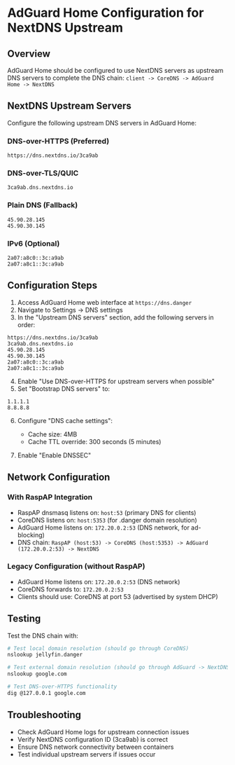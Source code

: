 # AdGuard Home Configuration for NextDNS Upstream

## Overview

AdGuard Home should be configured to use NextDNS servers as upstream DNS servers to complete the DNS chain:
`client -> CoreDNS -> AdGuard Home -> NextDNS`

## NextDNS Upstream Servers

Configure the following upstream DNS servers in AdGuard Home:

### DNS-over-HTTPS (Preferred)
```
https://dns.nextdns.io/3ca9ab
```

### DNS-over-TLS/QUIC
```
3ca9ab.dns.nextdns.io
```

### Plain DNS (Fallback)
```
45.90.28.145
45.90.30.145
```

### IPv6 (Optional)
```
2a07:a8c0::3c:a9ab
2a07:a8c1::3c:a9ab
```

## Configuration Steps

1. Access AdGuard Home web interface at `https://dns.danger`
2. Navigate to Settings → DNS settings
3. In the "Upstream DNS servers" section, add the following servers in order:

```
https://dns.nextdns.io/3ca9ab
3ca9ab.dns.nextdns.io
45.90.28.145
45.90.30.145
2a07:a8c0::3c:a9ab
2a07:a8c1::3c:a9ab
```

4. Enable "Use DNS-over-HTTPS for upstream servers when possible"
5. Set "Bootstrap DNS servers" to:
```
1.1.1.1
8.8.8.8
```

6. Configure "DNS cache settings":
   - Cache size: 4MB
   - Cache TTL override: 300 seconds (5 minutes)

7. Enable "Enable DNSSEC"

## Network Configuration

### With RaspAP Integration
- RaspAP dnsmasq listens on: `host:53` (primary DNS for clients)
- CoreDNS listens on: `host:5353` (for .danger domain resolution)
- AdGuard Home listens on: `172.20.0.2:53` (DNS network, for ad-blocking)
- DNS chain: `RaspAP (host:53) -> CoreDNS (host:5353) -> AdGuard (172.20.0.2:53) -> NextDNS`

### Legacy Configuration (without RaspAP)
- AdGuard Home listens on: `172.20.0.2:53` (DNS network)
- CoreDNS forwards to: `172.20.0.2:53`
- Clients should use: CoreDNS at port 53 (advertised by system DHCP)

## Testing

Test the DNS chain with:

```bash
# Test local domain resolution (should go through CoreDNS)
nslookup jellyfin.danger

# Test external domain resolution (should go through AdGuard -> NextDNS)
nslookup google.com

# Test DNS-over-HTTPS functionality
dig @127.0.0.1 google.com
```

## Troubleshooting

- Check AdGuard Home logs for upstream connection issues
- Verify NextDNS configuration ID (3ca9ab) is correct
- Ensure DNS network connectivity between containers
- Test individual upstream servers if issues occur
